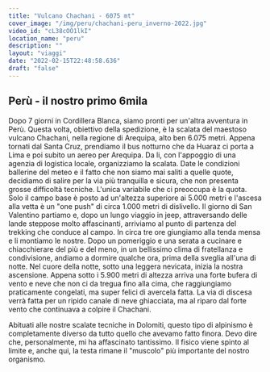 ```yaml
---
title: "Vulcano Chachani - 6075 mt"
cover_image: "/img/peru/chachani-peru_inverno-2022.jpg"
video_id: "cL38cOO1lkI"
location_name: "peru"
description: ""
layout: "viaggi"
date: "2022-02-15T22:48:58.636"
draft: "false"
---
```


## Perù - il nostro primo 6mila

Dopo 7 giorni in Cordillera Blanca, siamo pronti per un'altra avventura in Perù. Questa volta, obiettivo della spedizione, è la scalata del maestoso vulcano Chachani, nella regione di Arequipa, alto ben 6.075 metri.
Appena tornati dal Santa Cruz, prendiamo il bus notturno che da Huaraz ci porta a Lima e poi subito un aereo per Arequipa.
Da li, con l'appoggio di una agenzia di logistica locale, organizziamo la scalata. Date le condizioni ballerine del meteo e il fatto che non siamo mai saliti a quelle quote, decidiamo di salire per la via più tranquilla e sicura, che non presenta grosse difficoltà tecniche. 
L'unica variabile che ci preoccupa è la quota. Solo il campo base è posto ad un'altezza superiore ai 5.000 metri e l'ascesa alla vetta è un "one push" di circa 1.000 metri di dislivello.
Il giorno di San Valentino partiamo e, dopo un lungo viaggio in jeep, attraversando delle lande steppose molto affascinanti, arriviamo al punto di partenza del trekking che conduce al campo. In circa tre ore giungiamo alla tenda mensa e li montiamo le nostre. Dopo un pomeriggio e una serata a cucinare e chiacchierare del più e del meno, in un bellissimo clima di fratellanza e condivisione, andiamo a dormire qualche ora, prima della sveglia all'una di notte.
Nel cuore della notte, sotto una leggera nevicata, inizia la nostra ascensione.
Appena sotto i 5.900 metri di altezza arriva una forte bufera di vento e neve che non ci da tregua fino alla cima, che raggiungiamo praticamente congelati, ma super felici di avercela fatta.
La via di discesa verrà fatta per un ripido canale di neve ghiacciata, ma al riparo dal forte vento che continuava a colpire il Chachani.

Abituati alle nostre scalate tecniche in Dolomiti, questo tipo di alpinismo è completamente diverso da tutto quello che avevamo fatto finora. Devo dire che, personalmente, mi ha affascinato tantissimo. Il fisico viene spinto al limite e, anche qui, la testa rimane il "muscolo" più importante del nostro organismo.